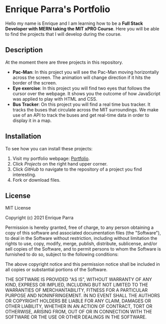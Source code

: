 # Enrique Parra's Portfolio

Hello my name is Enrique and I am learning how to be a **Full Stack Developer with MERN taking the MIT xPRO Course**. Here you will be able to find the projects that I will develop during the course.

## Description

At the moment there are three projects in this repository.
- **Pac-Man**: In this project you will see the Pac-Man moving horizontally across the screen. The animation will change direction if it hits the border of the screen.
- **Eye exercise**: In this project you will find two eyes that follows the cursor over the webpage. It shows you the outcome of how JavaScript was applied to play with HTML and CSS.
- **Bus Tracker**: On this project you will find a real time bus tracker. It tracks the buses that circulate across the MIT surroundings. We make use of an API to track the buses and get real-time data in order to display it in a map.
## Installation

To see how you can install these projects:
1. Visit my portfolio webpage: <a href="https://enriqueparra33.github.io">Portfolio</a>.
2. Click *Projects* on the right hand upper corner.
3. Click *GitHub* to navigate to the repository of a project you find interesting.
4. Fork or download files.

## License

MIT License

Copyright (c) 2021 Enrique Parra

Permission is hereby granted, free of charge, to any person obtaining a copy
of this software and associated documentation files (the "Software"), to deal
in the Software without restriction, including without limitation the rights
to use, copy, modify, merge, publish, distribute, sublicense, and/or sell
copies of the Software, and to permit persons to whom the Software is
furnished to do so, subject to the following conditions:

The above copyright notice and this permission notice shall be included in all
copies or substantial portions of the Software.

THE SOFTWARE IS PROVIDED "AS IS", WITHOUT WARRANTY OF ANY KIND, EXPRESS OR
IMPLIED, INCLUDING BUT NOT LIMITED TO THE WARRANTIES OF MERCHANTABILITY,
FITNESS FOR A PARTICULAR PURPOSE AND NONINFRINGEMENT. IN NO EVENT SHALL THE
AUTHORS OR COPYRIGHT HOLDERS BE LIABLE FOR ANY CLAIM, DAMAGES OR OTHER
LIABILITY, WHETHER IN AN ACTION OF CONTRACT, TORT OR OTHERWISE, ARISING FROM,
OUT OF OR IN CONNECTION WITH THE SOFTWARE OR THE USE OR OTHER DEALINGS IN THE
SOFTWARE.



